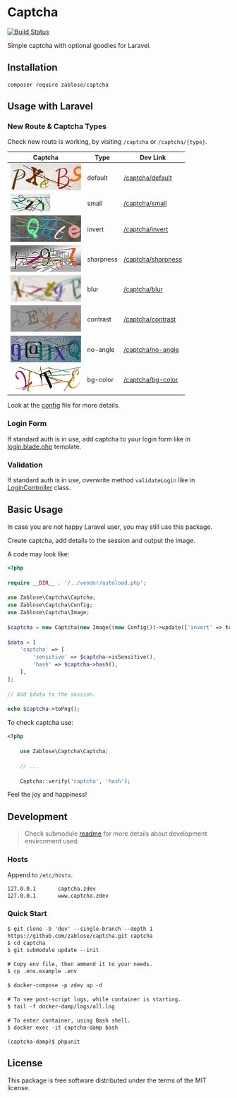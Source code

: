 # Captcha

[![Build Status](https://travis-ci.org/zablose/captcha.svg?branch=dev)](https://travis-ci.org/zablose/captcha)

Simple captcha with optional goodies for Laravel.

## Installation

```
composer require zablose/captcha
```

## Usage with Laravel

### New Route & Captcha Types

Check new route is working, by visiting `/captcha` or `/captcha/{type}`.

| Captcha | Type | Dev Link |
| --- | --- | --- |
| ![](readme/images/captcha-default.png) | default | [/captcha/default](https://captcha.zdev:44302/captcha/default) |
| ![](readme/images/captcha-small.png) | small | [/captcha/small](https://captcha.zdev:44302/captcha/small) |
| ![](readme/images/captcha-invert.png) | invert | [/captcha/invert](https://captcha.zdev:44302/captcha/invert) |
| ![](readme/images/captcha-sharpness.png) | sharpness | [/captcha/sharpness](https://captcha.zdev:44302/captcha/sharpness) |
| ![](readme/images/captcha-blur.png) | blur | [/captcha/blur](https://captcha.zdev:44302/captcha/blur) |
| ![](readme/images/captcha-contrast.png) | contrast | [/captcha/contrast](https://captcha.zdev:44302/captcha/contrast) |
| ![](readme/images/captcha-no-angle.png) | no-angle | [/captcha/no-angle](https://captcha.zdev:44302/captcha/no-angle) |
| ![](readme/images/captcha-bg-color.png) | bg-color | [/captcha/bg-color](https://captcha.zdev:44302/captcha/bg-color) |

Look at the [config](./config/captcha.php) file for more details.

### Login Form

If standard auth is in use, add captcha to your login form like in
[login.blade.php](./laravel/resources/views/auth/login.blade.php) template.

### Validation

If standard auth is in use, overwrite method `validateLogin` like in
[LoginController](./laravel/app/Http/Controllers/Auth/LoginController.php) class.

## Basic Usage

In case you are not happy Laravel user, you may still use this package.

Create captcha, add details to the session and output the image.

A code may look like:

```php
<?php

require __DIR__ . '/../vendor/autoload.php';

use Zablose\Captcha\Captcha;
use Zablose\Captcha\Config;
use Zablose\Captcha\Image;

$captcha = new Captcha(new Image((new Config())->update(['invert' => true, 'width' => 220])));

$data = [
    'captcha' => [
        'sensitive' => $captcha->isSensitive(),
        'hash' => $captcha->hash(),
    ],
];

// Add $data to the session.

echo $captcha->toPng();
```

To check captcha use:

```php
<?php

    use Zablose\Captcha\Captcha;

    // ...

    Captcha::verify('captcha', 'hash');
```

Feel the joy and happiness!

## Development

> Check submodule [readme](https://github.com/zablose/docker-damp/blob/master/readme.md) for more details about
> development environment used.

### Hosts

Append to `/etc/hosts`.

```
127.0.0.1       captcha.zdev
127.0.0.1       www.captcha.zdev
```

### Quick Start

    $ git clone -b 'dev' --single-branch --depth 1 https://github.com/zablose/captcha.git captcha
    $ cd captcha
    $ git submodule update --init
    
    # Copy env file, then ammend it to your needs.
    $ cp .env.example .env
    
    $ docker-compose -p zdev up -d
    
    # To see post-script logs, while container is starting.
    $ tail -f docker-damp/logs/all.log
    
    # To enter container, using Bash shell.
    $ docker exec -it captcha-damp bash
    
    (captcha-damp)$ phpunit

## License

This package is free software distributed under the terms of the MIT license.
